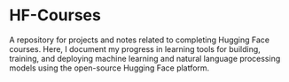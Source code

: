 # HF-Courses
A repository for projects and notes related to completing Hugging Face courses. Here, I document my progress in learning tools for building, training, and deploying machine learning and natural language processing models using the open-source Hugging Face platform.
